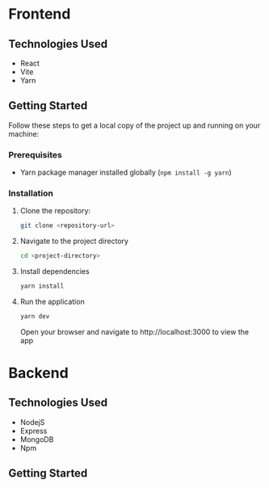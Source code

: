 # Frontend

## Technologies Used

- React
- Vite
- Yarn

## Getting Started

Follow these steps to get a local copy of the project up and running on your machine:

### Prerequisites

- Yarn package manager installed globally (`npm install -g yarn`)

### Installation

1. Clone the repository:

   ```bash
   git clone <repository-url>

   ```

2. Navigate to the project directory

   ```bash
   cd <project-directory>

   ```

3. Install dependencies

   ```bash
   yarn install

   ```

4. Run the application

   ```bash
   yarn dev

   ```

   Open your browser and navigate to http://localhost:3000 to view the app

# Backend

## Technologies Used

- NodejS
- Express
- MongoDB
- Npm

## Getting Started
